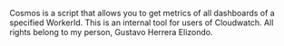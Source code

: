 Cosmos is a script that allows you to get metrics of all dashboards of a specified WorkerId.
This is an internal tool for users of Cloudwatch. All rights belong to my person, Gustavo Herrera Elizondo.

